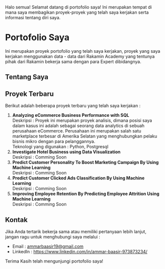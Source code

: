 Halo semua! Selamat datang di portofolio saya! Ini merupakan tempat di mana saya membagikan proyek-proyek yang telah saya kerjakan serta informasi tentang diri saya.
# Portofolio Saya
Ini merupakan proyek portofolio yang telah saya kerjakan, proyek yang saya kerjakan menggunakan data - data dari Rakamin Academy yang tentunya pihak dari Rakamin bekerja sama dengan para Expert dibidangnya.
## Tentang Saya

## Proyek Terbaru
Berikut adalah beberapa proyek terbaru yang telah saya kerjakan : <br>
1. **Analyzing eCommerce Business Performance with SQL** <br>
   Deskripsi : Proyek ini merupakan proyek analisis, dimana posisi saya dalam kasus ini adalah sebagai seorang data analytics di sebuah perusahaan eCommerce. Perusahaan ini merupakan salah satu marketplace terbesar di Amerika Selatan yang menghubungkan pelaku bisnis mikro dengan para pelanggannya.<br>
Teknologi yang digunakan : Python, Postgresql <br>
3. **Investigate Hotel Business using Data Visualization** <br>
   Deskripsi : Comming Soon <br>
4. **Predict Customer Personality To Boost Marketing Campaign By Using Machine Learning** <br>
   Deskripsi : Comming Soon <br>
5. **Predict Customer Clicked Ads Classification By Using Machine Learning** <br>
   Deskripsi : Comming Soon <br>
6. **Improving Employee Retention By Predicting Employee Attrition Using Machine Learning** <br>
   Deskripsi : Comming Soon <br>


## Kontak
Jika Anda tertarik bekerja sama atau memiliki pertanyaan lebih lanjut, jangan ragu untuk menghubungi saya melalui :

- Email : ammarbaasir19@gmail.com
- LinkedIn : https://www.linkedin.com/in/ammar-baasir-973873234/

Terima Kasih telah mengunjungi portofolio saya!
